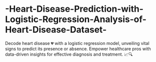 # -Heart-Disease-Prediction-with-Logistic-Regression-Analysis-of-Heart-Disease-Dataset-
Decode heart disease 💔 with a logistic regression model, unveiling vital signs to predict its presence or absence. Empower healthcare pros with data-driven insights for effective diagnosis and treatment. 📈🔍
